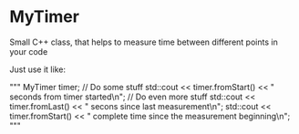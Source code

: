 # MyTimer
Small C++ class, that helps to measure time between different points in your code

Just use it like:
 
"""
MyTimer timer;
// Do some stuff
std::cout << timer.fromStart() << " seconds from timer started\n";
// Do even more stuff
std::cout << timer.fromLast() << " secons since last measurement\n";
std::cout << timer.fromStart() << " complete time since the measurement beginning\n";
"""
